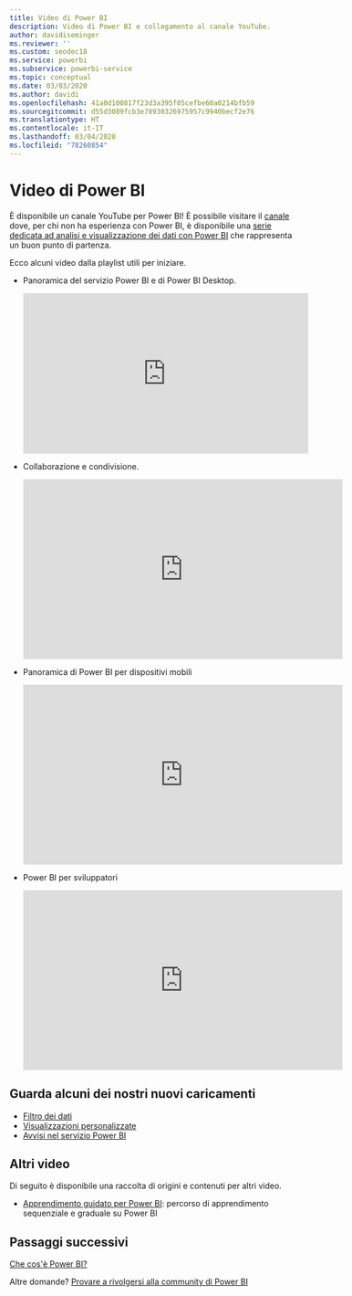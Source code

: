 ```yaml
---
title: Video di Power BI
description: Video di Power BI e collegamento al canale YouTube.
author: davidiseminger
ms.reviewer: ''
ms.custom: seodec18
ms.service: powerbi
ms.subservice: powerbi-service
ms.topic: conceptual
ms.date: 03/03/2020
ms.author: davidi
ms.openlocfilehash: 41a0d100817f23d3a395f05cefbe60a0214bfb59
ms.sourcegitcommit: d55d3089fcb3e78930326975957c9940becf2e76
ms.translationtype: HT
ms.contentlocale: it-IT
ms.lasthandoff: 03/04/2020
ms.locfileid: "78260854"
---
```

# <a name="power-bi-videos"></a>Video di Power BI
È disponibile un canale YouTube per Power BI! È possibile visitare il [canale](https://www.youtube.com/user/mspowerbi/videos) dove, per chi non ha esperienza con Power BI, è disponibile una [serie dedicata ad analisi e visualizzazione dei dati con Power BI](https://www.youtube.com/playlist?list=PL1N57mwBHtN0JFoKSR0n-tBkUJHeMP2cP) che rappresenta un buon punto di partenza.

Ecco alcuni video dalla playlist utili per iniziare.

* Panoramica del servizio Power BI e di Power BI Desktop.
  
  <iframe width="500" height="281" src="https://www.youtube.com/embed/l2wy4XgQIu0" frameborder="0" allowfullscreen></iframe>
* Collaborazione e condivisione.
  
  <iframe width="560" height="315" src="https://www.youtube.com/embed/5DABLeJzQYM" frameborder="0" allow="autoplay; encrypted-media" allowfullscreen></iframe>
* Panoramica di Power BI per dispositivi mobili
  
  <iframe width="560" height="315" src="https://www.youtube.com/embed/07uBWhaCo78" frameborder="0" allow="autoplay; encrypted-media" allowfullscreen></iframe>

* Power BI per sviluppatori
  <iframe width="560" height="315" src="https://www.youtube.com/embed/47uXJW1GIUY" frameborder="0" allow="autoplay; encrypted-media" allowfullscreen></iframe>  

## <a name="watch-some-of-our-new-uploads"></a>Guarda alcuni dei nostri nuovi caricamenti
* [Filtro dei dati](https://youtu.be/V7i82ZZm0vw)
* [Visualizzazioni personalizzate](https://youtu.be/d-rXAJ3_uAo)
* [Avvisi nel servizio Power BI](https://youtu.be/JbL2-HJ8clE)

## <a name="more-videos"></a>Altri video
Di seguito è disponibile una raccolta di origini e contenuti per altri video.

* [Apprendimento guidato per Power BI](https://powerbi.microsoft.com/guided-learning/): percorso di apprendimento sequenziale e graduale su Power BI

## <a name="next-steps"></a>Passaggi successivi
[Che cos'è Power BI?](fundamentals/power-bi-overview.md)

Altre domande? [Provare a rivolgersi alla community di Power BI](https://community.powerbi.com/)


